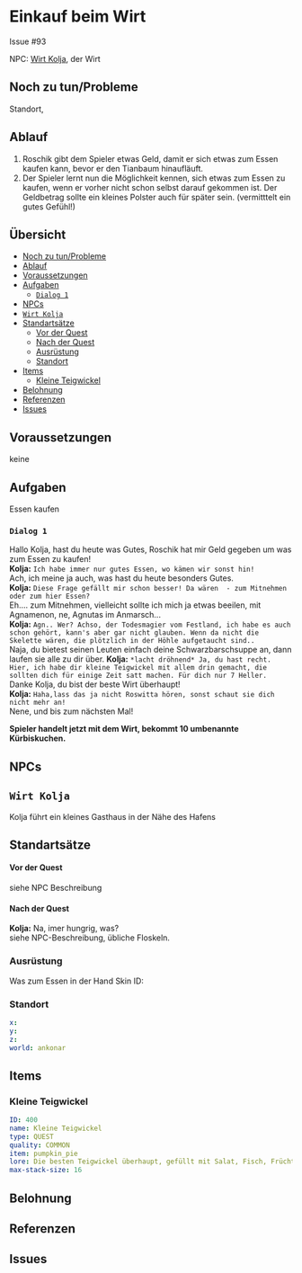 # Einkauf beim Wirt <!-- omit in toc -->

Issue #93

NPC: [Wirt Kolja](#wirt-kolja), der Wirt 

## Noch zu tun/Probleme

Standort, 

## Ablauf
1. Roschik gibt dem Spieler etwas Geld, damit er sich etwas zum Essen kaufen kann, bevor er den Tianbaum hinaufläuft.
2. Der Spieler lernt nun die Möglichkeit kennen, sich etwas zum Essen zu kaufen, wenn er vorher nicht schon selbst darauf gekommen ist. Der Geldbetrag sollte ein kleines Polster auch für später sein. (vermitttelt ein gutes Gefühl!)


## Übersicht <!-- omit in toc -->

- [Noch zu tun/Probleme](#noch-zu-tunprobleme)
- [Ablauf](#ablauf)
- [Voraussetzungen](#voraussetzungen)
- [Aufgaben](#aufgaben)
  - [`Dialog 1`](#dialog-1)
- [NPCs](#npcs)
- [`Wirt Kolja`](#wirt-kolja)
- [Standartsätze](#standarts%C3%A4tze)
    - [Vor der Quest](#vor-der-quest)
    - [Nach der Quest](#nach-der-quest)
  - [Ausrüstung](#ausr%C3%BCstung)
  - [Standort](#standort)
- [Items](#items)
  - [Kleine Teigwickel](#kleine-teigwickel)
- [Belohnung](#belohnung)
- [Referenzen](#referenzen)
- [Issues](#issues)

## Voraussetzungen

keine

## Aufgaben

Essen kaufen

### `Dialog 1`

Hallo Kolja, hast du heute was Gutes, Roschik hat mir Geld gegeben um was zum Essen zu kaufen!   
**Kolja:** `Ich habe immer nur gutes Essen, wo kämen wir sonst hin!`   
Ach, ich meine ja auch, was hast du heute besonders Gutes.   
**Kolja:** `Diese Frage gefällt mir schon besser! Da wären  - zum Mitnehmen oder zum hier Essen?`   
Eh.... zum Mitnehmen, vielleicht sollte ich mich ja etwas beeilen, mit Agnamenon, ne, Agnutas im Anmarsch...   
**Kolja:** `Agn.. Wer? Achso, der Todesmagier vom Festland, ich habe es auch schon gehört, kann's aber gar nicht glauben. Wenn da nicht die Skelette wären, die plötzlich in der Höhle aufgetaucht sind..`    
Naja, du bietest seinen Leuten einfach deine Schwarzbarschsuppe an, dann laufen sie alle zu dir über.
**Kolja:** `*lacht dröhnend* Ja, du hast recht. Hier, ich habe dir kleine Teigwickel mit allem drin gemacht, die sollten dich für einige Zeit satt machen. Für dich nur 7 Heller.  `   
Danke Kolja, du bist der beste Wirt überhaupt!   
**Kolja:** `Haha,lass das ja nicht Roswitta hören, sonst schaut sie dich nicht mehr an!`   
Nene, und bis zum nächsten Mal!   

**Spieler handelt jetzt mit dem Wirt, bekommt 10 umbenannte Kürbiskuchen.**

## NPCs

## `Wirt Kolja`

Kolja führt ein kleines Gasthaus in der Nähe des Hafens

## Standartsätze  
#### Vor der Quest
siehe NPC Beschreibung
  
#### Nach der Quest

**Kolja:** Na, imer hungrig, was?   
siehe NPC-Beschreibung, übliche Floskeln.

### Ausrüstung
Was zum Essen in der Hand
Skin ID: 

### Standort

```yml
x: 
y: 
z: 
world: ankonar
```

## Items

### Kleine Teigwickel

```yml
ID: 400
name: Kleine Teigwickel
type: QUEST
quality: COMMON
item: pumpkin_pie
lore: Die besten Teigwickel überhaupt, gefüllt mit Salat, Fisch, Früchten  und weißer süßsaurer Sauce
max-stack-size: 16
```

## Belohnung
## Referenzen
## Issues


